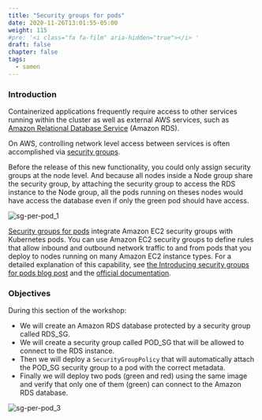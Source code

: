 ```yaml
---
title: "Security groups for pods"
date: 2020-11-26T13:01:55-05:00
weight: 115
#pre: '<i class="fa fa-film" aria-hidden="true"></i> '
draft: false
chapter: false
tags:
  - samen
---
```


### Introduction

Containerized applications frequently require access to other services running within the cluster as well as external AWS services, such as [Amazon Relational Database Service](https://www.google.com/url?sa=t&rct=j&q=&esrc=s&source=web&cd=&cad=rja&uact=8&ved=2ahUKEwiYkYfF9bHtAhWEwFkKHT6nD7kQFjAAegQIARAD&url=https%3A%2F%2Faws.amazon.com%2Frds%2F&usg=AOvVaw1EJQFNeMAoVICsb0iec7IR) (Amazon RDS).

On AWS, controlling network level access between services is often accomplished via [security groups](https://docs.aws.amazon.com/AWSEC2/latest/UserGuide/ec2-security-groups.html).

Before the release of this new functionality, you could only assign security groups at the node level. And because all nodes inside a Node group share the security group, by attaching the security group to access the RDS instance to the Node group, all the pods running on theses nodes would have access the database even if only the green pod should have access.

![sg-per-pod_1](/images/sg-per-pod/sg-per-pod_1.png)

[Security groups for pods](https://docs.aws.amazon.com/eks/latest/userguide/security-groups-for-pods.html) integrate Amazon EC2 security groups with Kubernetes pods. You can use Amazon EC2 security groups to define rules that allow inbound and outbound network traffic to and from pods that you deploy to nodes running on many Amazon EC2 instance types. For a detailed explanation of this capability, see [the Introducing security groups for pods blog post](https://aws.amazon.com/blogs/containers/introducing-security-groups-for-pods/) and the [official documentation](https://docs.aws.amazon.com/eks/latest/userguide/security-groups-for-pods.html).

### Objectives

During this section of the workshop:

* We will create an Amazon RDS database protected by a security group called RDS_SG.
* We will create a security group called POD_SG that will be allowed to connect to the RDS instance.
* Then we will deploy a `SecurityGroupPolicy` that will automatically attach the POD_SG security group to a pod with the correct metadata.
* Finally we will deploy two pods (green and red) using the same image and verify that only one of them (green) can connect to the Amazon RDS database.

![sg-per-pod_3](/images/sg-per-pod/sg-per-pod_3.png)
